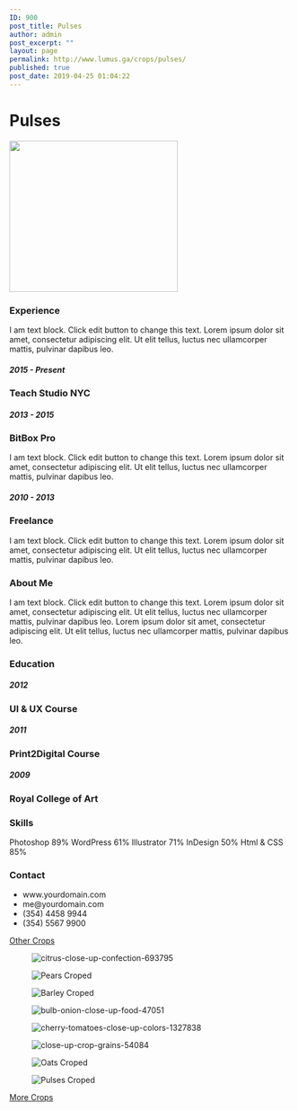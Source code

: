 ```yaml
---
ID: 900
post_title: Pulses
author: admin
post_excerpt: ""
layout: page
permalink: http://www.lumus.ga/crops/pulses/
published: true
post_date: 2019-04-25 01:04:22
---
```

<h1>Pulses</h1>		
										<img width="300" height="269" src="http://www.lumus.ga/wp-content/uploads/2019/04/Oranges-resized-300x269.png" alt="" srcset="http://www.lumus.ga/wp-content/uploads/2019/04/Oranges-resized-300x269.png 300w, http://www.lumus.ga/wp-content/uploads/2019/04/Oranges-resized-250x224.png 250w, http://www.lumus.ga/wp-content/uploads/2019/04/Oranges-resized-100x90.png 100w, http://www.lumus.ga/wp-content/uploads/2019/04/Oranges-resized.png 350w" sizes="(max-width: 300px) 100vw, 300px" />											
			<h3>Experience</h3>		
		I am text block. Click edit button to change this text. Lorem ipsum dolor sit amet, consectetur adipiscing elit. Ut elit tellus, luctus nec ullamcorper mattis, pulvinar dapibus leo.		
			<h5>2015 - Present</h5>		
			<h3>Teach Studio NYC</h3>		
			<h5>2013 - 2015</h5>		
			<h3>BitBox Pro</h3>		
		I am text block. Click edit button to change this text. Lorem ipsum dolor sit amet, consectetur adipiscing elit. Ut elit tellus, luctus nec ullamcorper mattis, pulvinar dapibus leo.		
			<h5>2010 - 2013</h5>		
			<h3>Freelance</h3>		
		I am text block. Click edit button to change this text. Lorem ipsum dolor sit amet, consectetur adipiscing elit. Ut elit tellus, luctus nec ullamcorper mattis, pulvinar dapibus leo.		
			<h3>About Me</h3>		
		I am text block. Click edit button to change this text. Lorem ipsum dolor sit amet, consectetur adipiscing elit. Ut elit tellus, luctus nec ullamcorper mattis, pulvinar dapibus leo. Lorem ipsum dolor sit amet, consectetur adipiscing elit. Ut elit tellus, luctus nec ullamcorper mattis, pulvinar dapibus leo.		
			<h3>Education</h3>		
			<h5>2012</h5>		
			<h3>UI & UX Course</h3>		
			<h5>2011</h5>		
			<h3>Print2Digital Course</h3>		
			<h5>2009</h5>		
			<h3>Royal College of Art
</h3>		
			<h3>Skills</h3>		
				Photoshop
									89%
				WordPress
									61%
				Illustrator
									71%
				InDesign
									50%
				Html & CSS
									85%
			<h3>Contact</h3>		
					<ul>
							<li >
										www.yourdomain.com
									</li>
								<li >
										me@yourdomain.com
									</li>
								<li >
										(354) 4458 9944  
									</li>
								<li >
										(354) 5567 9900
									</li>
						</ul>
			<a href="#" role="button">
						Other Crops
					</a>
				<figure><img src="http://www.lumus.ga/wp-content/uploads/elementor/thumbs/citrus-close-up-confection-693795-o6um50kvx7m4wyjk2rdgfwdbvxol8fzsso6g3ngdz8.jpg" alt="citrus-close-up-confection-693795" /></figure><figure><img src="http://www.lumus.ga/wp-content/uploads/elementor/thumbs/Pears-Croped-1-o6um5iftj2al1jtm6h3d99v3698kaoyp74ko7wpwp0.png" alt="Pears Croped" /></figure><figure><img src="http://www.lumus.ga/wp-content/uploads/elementor/thumbs/Barley-Croped-o6um6fc669jmbwhtudbb6jk7yqqes3lazneo0ld4n8.png" alt="Barley Croped" /></figure><figure><img src="http://www.lumus.ga/wp-content/uploads/elementor/thumbs/bulb-onion-close-up-food-47051-o6um6i5oqrnhaqdqdwj6w0ulqwcif6wi01d4gf8y4k.jpg" alt="bulb-onion-close-up-food-47051" /></figure><figure><img src="http://www.lumus.ga/wp-content/uploads/elementor/thumbs/cherry-tomatoes-close-up-colors-1327838-o6um6nspvrv78e5jgyyyazfdb7kppdiw0ta1c30l38.jpg" alt="cherry-tomatoes-close-up-colors-1327838" /></figure><figure><img src="http://www.lumus.ga/wp-content/uploads/elementor/thumbs/close-up-crop-grains-54084-o6um6shwty1mufyppj035g8oa4xjrv1jpgjgqgtm84.jpg" alt="close-up-crop-grains-54084" /></figure><figure><img src="http://www.lumus.ga/wp-content/uploads/elementor/thumbs/Oats-Croped-o6um70ygjgd7qxmfc4nq9w3tmlrup4z4qmeu1yh2o4.png" alt="Oats Croped" /></figure><figure><img src="http://www.lumus.ga/wp-content/uploads/elementor/thumbs/Pulses-Croped-o6um7wwyztkypoc05ih1mo1htpebyui070lcdd5osk.png" alt="Pulses Croped" /></figure>			
			<a href="http://www.lumus.ga/crops/" role="button">
						More Crops
					</a>